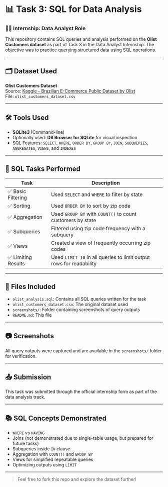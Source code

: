 # 📊 Task 3: SQL for Data Analysis

### 👨‍💻 Internship: Data Analyst Role

This repository contains SQL queries and analysis performed on the **Olist Customers dataset** as part of Task 3 in the Data Analyst Internship. The objective was to practice querying structured data using SQL operations.

---

## 🗂 Dataset Used
**Olist Customers Dataset**  
Source: [Kaggle - Brazilian E-Commerce Public Dataset by Olist](https://www.kaggle.com/olistbr/brazilian-ecommerce)  
File: `olist_customers_dataset.csv`

---

## 🛠 Tools Used
- **SQLite3** (Command-line)
- Optionally used: **DB Browser for SQLite** for visual inspection
- SQL Features: `SELECT`, `WHERE`, `ORDER BY`, `GROUP BY`, `JOIN`, `SUBQUERIES`, `AGGREGATES`, `VIEWS`, and `INDEXES`

---

## 📌 SQL Tasks Performed

| Task | Description |
|------|-------------|
| ✅ Basic Filtering | Used `SELECT` and `WHERE` to filter by state |
| ✅ Sorting | Used `ORDER BY` to sort by zip code |
| ✅ Aggregation | Used `GROUP BY` with `COUNT()` to count customers by state |
| ✅ Subqueries | Filtered using zip code frequency with a subquery |
| ✅ Views | Created a view of frequently occurring zip codes |
| ✅ Limiting Results | Used `LIMIT 10` in all queries to limit output rows for readability |

---

## 🧾 Files Included

- `olist_analysis.sql`: Contains all SQL queries written for the task
- `olist_customers_dataset.csv`: The original dataset used
- `screenshots/`: Folder containing screenshots of query outputs
- `README.md`: This file

---

## 📷 Screenshots
All query outputs were captured and are available in the `screenshots/` folder for verification.

---

## 📤 Submission
This task was submitted through the official internship form as part of the data analysis track.

---

## 📚 SQL Concepts Demonstrated
- `WHERE` vs `HAVING`
- Joins (not demonstrated due to single-table usage, but prepared for future tasks)
- Subqueries inside `IN` clause
- Aggregation with `COUNT()` and `GROUP BY`
- Views for simplified repeatable queries
- Optimizing outputs using `LIMIT`

---

> Feel free to fork this repo and explore the dataset further!
